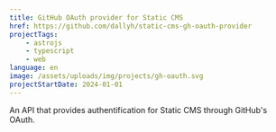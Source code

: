 ```yaml
---
title: GitHub OAuth provider for Static CMS
href: https://github.com/dallyh/static-cms-gh-oauth-provider
projectTags:
    - astrojs
    - typescript
    - web
language: en
image: /assets/uploads/img/projects/gh-oauth.svg
projectStartDate: 2024-01-01
---
```


An API that provides authentification for Static CMS through GitHub's OAuth.
